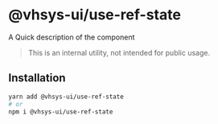 # @vhsys-ui/use-ref-state

A Quick description of the component

> This is an internal utility, not intended for public usage.

## Installation

```sh
yarn add @vhsys-ui/use-ref-state
# or
npm i @vhsys-ui/use-ref-state
```
